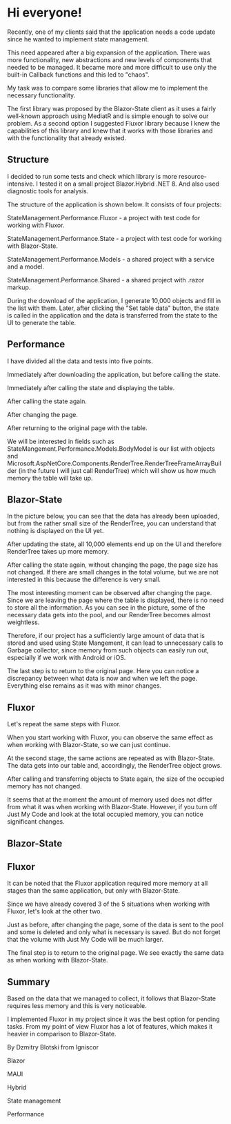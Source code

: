 # Hi everyone!

Recently, one of my clients said that the application needs a code update since he wanted to implement state management. 

This need appeared after a big expansion of the application. There was more functionality, new abstractions and new levels of components that needed to be managed. It became more and more difficult to use only the built-in Callback functions and this led to "chaos".

My task was to compare some libraries that allow me to implement the necessary functionality.

The first library was proposed by the Blazor-State client as it uses a fairly well-known approach using MediatR and is simple enough to solve our problem. As a second option I suggested Fluxor library because I knew the capabilities of this library and knew that it works with those libraries and with the functionality that already existed.


## Structure

I decided to run some tests and check which library is more resource-intensive. I tested it on a small project Blazor.Hybrid .NET 8. And also used diagnostic tools for analysis.

The structure of the application is shown below. It consists of four projects:

StateManagement.Performance.Fluxor - a project with test code for working with Fluxor.

StateManagement.Performance.State - a project with test code for working with Blazor-State.

StateManagement.Performance.Models - a shared project with a service and a model.

StateManagement.Performance.Shared - a shared project with .razor markup.



During the download of the application, I generate 10,000 objects and fill in the list with them. Later, after clicking the "Set table data" button, the state is called in the application and the data is transferred from the state to the UI to generate the table.




## Performance

I have divided all the data and tests into five points.

Immediately after downloading the application, but before calling the state.

Immediately after calling the state and displaying the table.

After calling the state again.

After changing the page.

After returning to the original page with the table.


We will be interested in fields such as StateMangement.Performance.Models.BodyModel is our list with objects and Microsoft.AspNetCore.Components.RenderTree.RenderTreeFrameArrayBuilder (in the future I will just call RenderTree) which will show us how much memory the table will take up.


## Blazor-State

In the picture below, you can see that the data has already been uploaded, but from the rather small size of the RenderTree, you can understand that nothing is displayed on the UI yet.



After updating the state, all 10,000 elements end up on the UI and therefore RenderTree takes up more memory.



After calling the state again, without changing the page, the page size has not changed. If there are small changes in the total volume, but we are not interested in this because the difference is very small.



The most interesting moment can be observed after changing the page. Since we are leaving the page where the table is displayed, there is no need to store all the information. As you can see in the picture, some of the necessary data gets into the pool, and our RenderTree becomes almost weightless. 

Therefore, if our project has a sufficiently large amount of data that is stored and used using State Mangement, it can lead to unnecessary calls to Garbage collector, since memory from such objects can easily run out, especially if we work with Android or iOS. 



The last step is to return to the original page. Here you can notice a discrepancy between what data is now and when we left the page. Everything else remains as it was with minor changes.



## Fluxor

Let's repeat the same steps with Fluxor.

When you start working with Fluxor, you can observe the same effect as when working with Blazor-State, so we can just continue.



At the second stage, the same actions are repeated as with Blazor-State. The data gets into our table and, accordingly, the RenderTree object grows.



After calling and transferring objects to State again, the size of the occupied memory has not changed.



It seems that at the moment the amount of memory used does not differ from what it was when working with Blazor-State. However, if you turn off Just My Code and look at the total occupied memory, you can notice significant changes.


## Blazor-State



## Fluxor



It can be noted that the Fluxor application required more memory at all stages than the same application, but only with Blazor-State.

Since we have already covered 3 of the 5 situations when working with Fluxor, let's look at the other two.


Just as before, after changing the page, some of the data is sent to the pool and some is deleted and only what is necessary is saved. But do not forget that the volume with Just My Code will be much larger.



The final step is to return to the original page. We see exactly the same data as when working with Blazor-State.



## Summary

Based on the data that we managed to collect, it follows that Blazor-State requires less memory and this is very noticeable. 

I implemented Fluxor in my project since it was the best option for pending tasks. From my point of view Fluxor has a lot of features, which makes it heavier in comparison to Blazor-State.


By Dzmitry Blotski from Igniscor

Blazor

MAUI

Hybrid

State management

Performance

